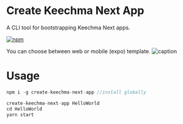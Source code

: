 # Create Keechma Next App

A CLI tool for bootstrapping Keechma Next apps.

[![npm](https://img.shields.io/npm/v/create-keechma-next-app)](https://www.npmjs.com/package/create-keechma-next-app)

You can choose between web or mobile (expo) template.
![caption](https://user-images.githubusercontent.com/56079123/108863387-72e35000-75f1-11eb-9f80-16ccbb97eda3.gif)

# Usage

```js
npm i -g create-keechma-next-app //install globally

create-keechma-next-app HelloWorld
cd HelloWorld
yarn start
```
